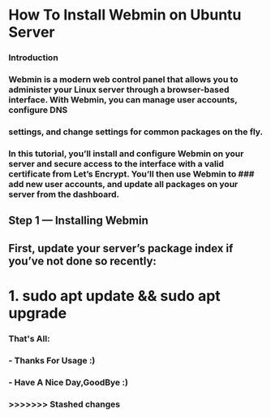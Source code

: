# How To Install Webmin on Ubuntu Server

### Introduction
### Webmin is a modern web control panel that allows you to administer your Linux server through a browser-based interface. With Webmin, you can manage user accounts, configure DNS 
### settings, and change settings for common packages on the fly.
### In this tutorial, you’ll install and configure Webmin on your server and secure access to the interface with a valid certificate from Let’s Encrypt. You’ll then use Webmin to ### add new user accounts, and update all packages on your server from the dashboard.
## Step 1 — Installing Webmin
## First, update your server’s package index if you’ve not done so recently:
# 1. sudo apt update && sudo apt upgrade


### That's All:
### - Thanks For Usage :)
 ### - Have A Nice Day,GoodBye :)
### >>>>>>> Stashed changes

